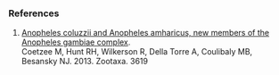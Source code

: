 ### References

1.  [Anopheles coluzzii and Anopheles amharicus, new members of the
    Anopheles gambiae
    complex](http://europepmc.org/abstract/MED/26131476).\
    Coetzee M, Hunt RH, Wilkerson R, Della Torre A, Coulibaly MB,
    Besansky NJ. 2013. Zootaxa. 3619

